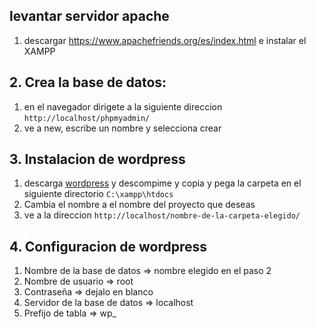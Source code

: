 


## levantar servidor apache
   1. descargar https://www.apachefriends.org/es/index.html e instalar el XAMPP
## 2. Crea la base de datos:
   1. en el navegador dirigete a la siguiente direccion `http://localhost/phpmyadmin/`
   2. ve a new, escribe un nombre y selecciona crear
## 3. Instalacion de wordpress 
   1. descarga [wordpress](https://ve.wordpress.org/download/) y descompime y copia y pega la carpeta en el siguiente directorio `C:\xampp\htdocs` 
   2. Cambia el nombre a el nombre del proyecto que deseas
   3. ve a la direccion `http://localhost/nombre-de-la-carpeta-elegido/`
## 4. Configuracion de wordpress
   1. Nombre de la base de datos	=> nombre elegido en el paso 2
   2. Nombre de usuario	=> root
   3. Contraseña	=> dejalo en blanco
   4.  Servidor de la base de datos	=> localhost
   5.  Prefijo de tabla	=> wp_
  

   


